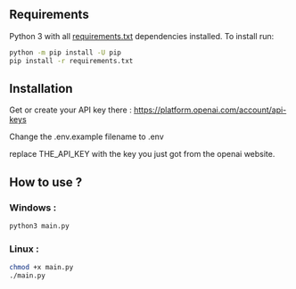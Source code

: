 ## Requirements

Python 3 with all [requirements.txt](https://github.com/DanielRicklin/chatGPT/blob/main/requirements.txt) dependencies installed. To install run:

```bash
python -m pip install -U pip
pip install -r requirements.txt
```

## Installation

Get or create your API key there : https://platform.openai.com/account/api-keys

Change the .env.example filename to .env

replace THE_API_KEY with the key you just got from the openai website.

## How to use ?

### Windows :
```bash
python3 main.py
```

### Linux :
```bash
chmod +x main.py
./main.py
```